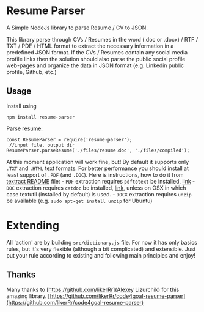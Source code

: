 # Resume Parser

A Simple NodeJs library to parse Resume / CV to JSON.

This library parse through CVs / Resumes in the word (.doc or .docx) / RTF / TXT / PDF / HTML format to extract the necessary information in a predefined JSON format. If the CVs / Resumes contain any social media profile links then the solution should also parse the public social profile web-pages and organize the data in JSON format (e.g. Linkedin public profile, Github, etc.)

## Usage

Install using

`npm install resume-parser`

Parse resume:

```
const ResumeParser = require('resume-parser');
 //input file, output dir
ResumeParser.parseResume('./files/resume.doc', './files/compiled');
```

At this moment application will work fine, but! By default it supports only `.TXT` and `.HTML` text formats. For better performance you should install at least support of `.PDF` (and `.DOC`). Here is instructions, how to do it from [textract README](https://github.com/dbashford/textract#requirements) file:
	 - `PDF` extraction requires `pdftotext` be installed, [link](http://www.foolabs.com/xpdf/download.html)
	 - `DOC` extraction requires `catdoc` be installed, [link](http://www.wagner.pp.ru/~vitus/software/catdoc/), unless on OSX in which case textutil (installed by default) is used.
	 - `DOCX` extraction requires `unzip` be available (e.g. `sudo apt-get install unzip` for Ubuntu)


# Extending

All 'action' are by building `src/dictionary.js` file. For now it has only basics rules, but it's very flexible (although a bit complicated) and extensible. Just put your rule according to existing and following main principles and enjoy!

## Thanks

Many thanks to [https://github.com/likerRr](Alexey Lizurchik) for this amazing library. 
[https://github.com/likerRr/code4goal-resume-parser](https://github.com/likerRr/code4goal-resume-parser) 